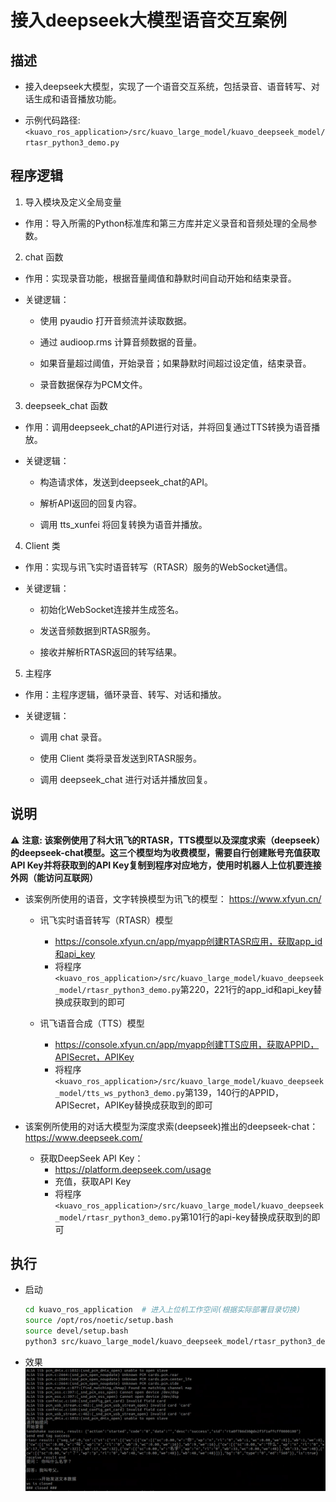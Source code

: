 # 接入deepseek大模型语音交互案例

## 描述

  - 接入deepseek大模型，实现了一个语音交互系统，包括录音、语音转写、对话生成和语音播放功能。
  
  - 示例代码路径:`<kuavo_ros_application>/src/kuavo_large_model/kuavo_deepseek_model/rtasr_python3_demo.py`

## 程序逻辑

1. 导入模块及定义全局变量

  - 作用：导入所需的Python标准库和第三方库并定义录音和音频处理的全局参数。

2. chat 函数

  - 作用：实现录音功能，根据音量阈值和静默时间自动开始和结束录音。

  - 关键逻辑：

    - 使用 pyaudio 打开音频流并读取数据。

    - 通过 audioop.rms 计算音频数据的音量。

    - 如果音量超过阈值，开始录音；如果静默时间超过设定值，结束录音。

    - 录音数据保存为PCM文件。

3. deepseek_chat 函数

  - 作用：调用deepseek_chat的API进行对话，并将回复通过TTS转换为语音播放。

  - 关键逻辑：

    - 构造请求体，发送到deepseek_chat的API。

    - 解析API返回的回复内容。

    - 调用 tts_xunfei 将回复转换为语音并播放。

4. Client 类

  - 作用：实现与讯飞实时语音转写（RTASR）服务的WebSocket通信。

  - 关键逻辑：

    - 初始化WebSocket连接并生成签名。

    - 发送音频数据到RTASR服务。

    - 接收并解析RTASR返回的转写结果。

5. 主程序

  - 作用：主程序逻辑，循环录音、转写、对话和播放。

  - 关键逻辑：

    - 调用 chat 录音。

    - 使用 Client 类将录音发送到RTASR服务。

    - 调用 deepseek_chat 进行对话并播放回复。

## 说明

   ⚠️ **注意: 该案例使用了科大讯飞的RTASR，TTS模型以及深度求索（deepseek）的deepseek-chat模型。这三个模型均为收费模型，需要自行创建账号充值获取API Key并将获取到的API Key复制到程序对应地方，使用时机器人上位机要连接外网（能访问互联网）**

   - 该案例所使用的语音，文字转换模型为讯飞的模型： https://www.xfyun.cn/
      - 讯飞实时语音转写（RTASR）模型 
        - https://console.xfyun.cn/app/myapp创建RTASR应用，获取app_id和api_key
        - 将程序`<kuavo_ros_application>/src/kuavo_large_model/kuavo_deepseek_model/rtasr_python3_demo.py`第220，221行的app_id和api_key替换成获取到的即可
      
      - 讯飞语音合成（TTS）模型
        - https://console.xfyun.cn/app/myapp创建TTS应用，获取APPID，APISecret，APIKey
        - 将程序`<kuavo_ros_application>/src/kuavo_large_model/kuavo_deepseek_model/tts_ws_python3_demo.py`第139，140行的APPID，APISecret，APIKey替换成获取到的即可

   - 该案例所使用的对话大模型为深度求索(deepseek)推出的deepseek-chat： https://www.deepseek.com/
     - 获取DeepSeek API Key：
       - https://platform.deepseek.com/usage
       - 充值，获取API Key    
       - 将程序`<kuavo_ros_application>/src/kuavo_large_model/kuavo_deepseek_model/rtasr_python3_demo.py`第101行的api-key替换成获取到的即可

## 执行

  - 启动
    ```bash
    cd kuavo_ros_application  # 进入上位机工作空间(根据实际部署目录切换)
    source /opt/ros/noetic/setup.bash
    source devel/setup.bash
    python3 src/kuavo_large_model/kuavo_deepseek_model/rtasr_python3_demo.py 
    ```

  - 效果
    ![效果](images/效果.png)
